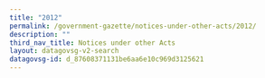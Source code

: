 ```yaml
---
title: "2012"
permalink: /government-gazette/notices-under-other-acts/2012/
description: ""
third_nav_title: Notices under other Acts
layout: datagovsg-v2-search
datagovsg-id: d_87608371131be6aa6e10c969d3125621
---
```

